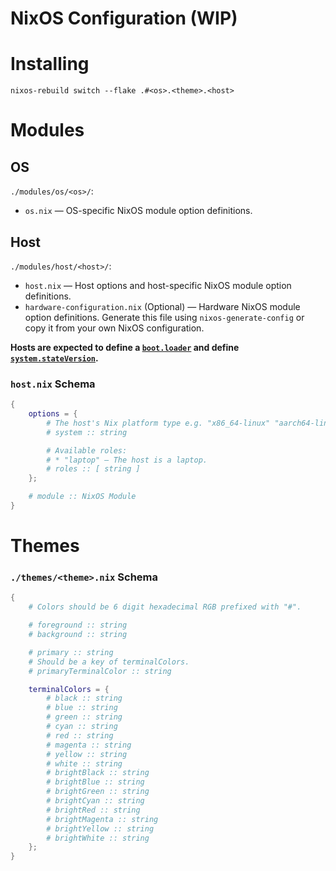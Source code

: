 # NixOS Configuration (WIP)

# Installing

```
nixos-rebuild switch --flake .#<os>.<theme>.<host>
```

# Modules

## OS

`./modules/os/<os>/`:  
* `os.nix` — OS-specific NixOS module option definitions.

## Host

`./modules/host/<host>/`:  
* `host.nix` — Host options and host-specific NixOS module option definitions.
* `hardware-configuration.nix` (Optional) — Hardware NixOS module option definitions. Generate this file using `nixos-generate-config` or copy it from your own NixOS configuration.  

**Hosts are expected to define a [`boot.loader`](https://search.nixos.org/options?query=boot.loader) and define [`system.stateVersion`](https://search.nixos.org/options?query=system.stateVersion).**

### `host.nix` Schema

```nix
{
    options = {
        # The host's Nix platform type e.g. "x86_64-linux" "aarch64-linux".
        # system :: string

        # Available roles:
        # * "laptop" — The host is a laptop.
        # roles :: [ string ]
    };

    # module :: NixOS Module
}
```

# Themes

### `./themes/<theme>.nix` Schema

```nix
{
    # Colors should be 6 digit hexadecimal RGB prefixed with "#".

    # foreground :: string
    # background :: string

    # primary :: string
    # Should be a key of terminalColors.
    # primaryTerminalColor :: string

    terminalColors = {
        # black :: string
        # blue :: string
        # green :: string
        # cyan :: string
        # red :: string
        # magenta :: string
        # yellow :: string
        # white :: string
        # brightBlack :: string
        # brightBlue :: string
        # brightGreen :: string
        # brightCyan :: string
        # brightRed :: string
        # brightMagenta :: string
        # brightYellow :: string
        # brightWhite :: string
    };
}
```